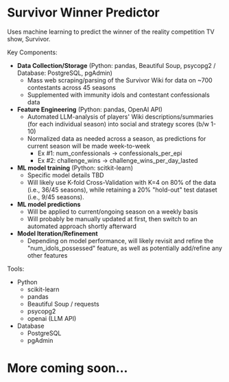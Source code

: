 # Survivor Winner Predictor
Uses machine learning to predict the winner of the reality competition TV show, Survivor.

Key Components:
- **Data Collection/Storage** (Python: pandas, Beautiful Soup, psycopg2 / Database: PostgreSQL, pgAdmin)
  - Mass web scraping/parsing of the Survivor Wiki for data on ~700 contestants across 45 seasons
  - Supplemented with immunity idols and contestant confessionals data
- **Feature Engineering** (Python: pandas, OpenAI API)
  - Automated LLM-analysis of players' Wiki descriptions/summaries (for each individual season) into social and strategy scores (b/w 1-10)
  - Normalized data as needed across a season, as predictions for current season will be made week-to-week
    - Ex #1: num_confessionals -> confessionals_per_epi
    - Ex #2: challenge_wins -> challenge_wins_per_day_lasted
- **ML model training** (Python: scitkit-learn)
  - Specific model details TBD
  - Will likely use K-fold Cross-Validation with K=4 on 80% of the data (i.e., 36/45 seasons), while retaining a 20% "hold-out" test dataset (i.e., 9/45 seasons).
- **ML model predictions**
  - Will be applied to current/ongoing season on a weekly basis
  - Will probably be manually updated at first, then switch to an automated approach shortly afterward
- **Model Iteration/Refinement**
  - Depending on model performance, will likely revisit and refine the "num_idols_possessed" feature, as well as potentially add/refine any other features
 
Tools:
- Python
  - scikit-learn
  - pandas
  - Beautiful Soup / requests
  - psycopg2
  - openai (LLM API)
- Database
  - PostgreSQL
  - pgAdmin
 
# More coming soon...
